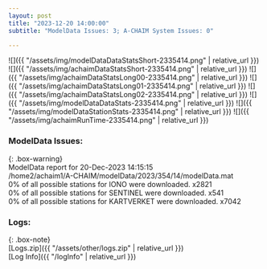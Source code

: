 ```yaml
---
layout: post
title: "2023-12-20 14:00:00"
subtitle: "ModelData Issues: 3; A-CHAIM System Issues: 0"

---
```


![]({{ "/assets/img/modelDataDataStatsShort-2335414.png" | relative_url }})
![]({{ "/assets/img/achaimDataStatsShort-2335414.png" | relative_url }})
![]({{ "/assets/img/achaimDataStatsLong00-2335414.png" | relative_url }})
![]({{ "/assets/img/achaimDataStatsLong01-2335414.png" | relative_url }})
![]({{ "/assets/img/achaimDataStatsLong02-2335414.png" | relative_url }})
![]({{ "/assets/img/modelDataDataStats-2335414.png" | relative_url }})
![]({{ "/assets/img/modelDataStationStats-2335414.png" | relative_url }})
![]({{ "/assets/img/achaimRunTime-2335414.png" | relative_url }})


### ModelData Issues:  
  
{: .box-warning}  
 ModelData report for 20-Dec-2023 14:15:15   
 /home2/achaim1/A-CHAIM/modelData/2023/354/14/modelData.mat   
 0% of all possible stations for IONO were downloaded. x2821   
 0% of all possible stations for SENTINEL were downloaded. x541   
 0% of all possible stations for KARTVERKET were downloaded. x7042   
  


### Logs:  
  
{: .box-note}  
[Logs.zip]({{ "/assets/other/logs.zip" | relative_url }})  
[Log Info]({{ "/logInfo" | relative_url }})  
